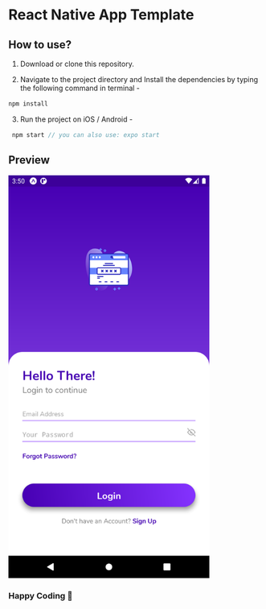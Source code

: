 # React Native App Template 
## How to use?

1. Download or clone this repository.

2. Navigate to the project directory and Install the dependencies by typing the following command in terminal -

```js
npm install
```

3. Run the project on iOS / Android -

```js
 npm start // you can also use: expo start
```

## Preview
<img src="https://github.com/durgeshahire07/react-native-template/blob/main/src/screenshots/login.png" alt="login" width="400" />


### Happy Coding 🚀
